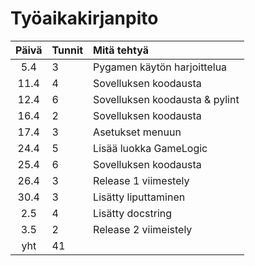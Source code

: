 # Työaikakirjanpito
| Päivä | Tunnit | Mitä tehtyä |
| :----:| :----- | :---------- |
| 5.4   | 3      | Pygamen käytön harjoittelua      |
| 11.4  | 4      | Sovelluksen koodausta            |
| 12.4  | 6      | Sovelluksen koodausta & pylint   |
| 16.4  | 2      | Sovelluksen koodausta            |
| 17.4  | 3      | Asetukset menuun                 |
| 24.4  | 5      | Lisää luokka GameLogic           |
| 25.4  | 6      | Sovelluksen koodausta            |
| 26.4  | 3      | Release 1 viimestely             |
| 30.4  | 3      | Lisätty liputtaminen             |
| 2.5   | 4      | Lisätty docstring                |
| 3.5   | 2      | Release 2 viimeistely            |
| yht   | 41     |  |